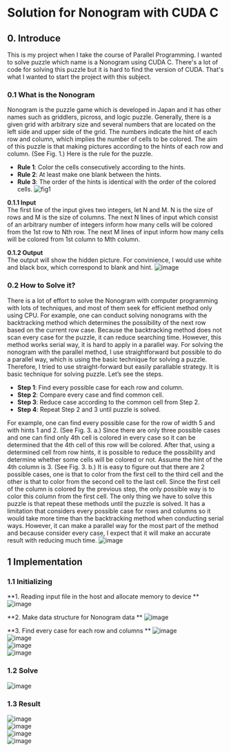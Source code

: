 # Solution for Nonogram with CUDA C

## 0. Introduce

This is my project when I take the course of Parallel Programming. I wanted to solve puzzle which name is a Nonogram using CUDA C.  There's a lot of code for solving this puzzle but it is hard to find the version of CUDA. That's what I wanted to start the project with this subject.

### 0.1 What is the Nonogram
Nonogram is the puzzle game which is developed in Japan and it has other names such as griddlers, picross, and logic puzzle. Generally, there is a given grid with arbitrary size and several numbers that are located on the left side and upper side of the grid. The numbers indicate the hint of each row and column, which implies the number of cells to be colored. The aim of this puzzle is that making pictures according to the hints of each row and column. (See Fig. 1.)  Here is the rule for the puzzle.  
- __Rule 1__: Color the cells consecutively according to the hints.  
- __Rule 2__: At least make one blank between the hints.
- __Rule 3__: The order of the hints is identical with the order of the colored cells.
![fig1](https://user-images.githubusercontent.com/55457315/149344461-f0e92b48-990b-4c79-923a-b02981b3e244.png)



__0.1.1 Input__  
The first line of the input gives two integers, let N and M. N is the size of rows and M is the size of columns. The next N lines of input which consist of an arbitrary number of integers inform how many cells will be colored from the 1st row to Nth row. The next M lines of input inform how many cells will be colored from 1st column to Mth column.

__0.1.2 Output__  
The output will show the hidden picture. For convinience, I would use white and black box, which correspond to blank and hint. 
![image](https://user-images.githubusercontent.com/55457315/149344626-cd8d91a4-4ddc-4c63-86f6-13390066878d.png)


### 0.2 How to Solve it?  
There is a lot of effort to solve the Nonogram with computer programming with lots of techniques, and most of them seek for efficient method only using CPU. For example, one can conduct solving nonograms with the backtracking method which determines the possibility of the next row based on the current row case. Because the backtracking method does not scan every case for the puzzle, it can reduce searching time. However, this method works serial way, it is hard to apply in a parallel way. For solving the nonogram with the parallel method, I use straightforward but possible to do a parallel way, which is using the basic technique for solving a puzzle. Therefore, I tried to use straight-forward but easily parallable strategy.  It is basic technique for solving puzzle. Let’s see the steps.  
- __Step 1__: Find every possible case for each row and column.  
- __Step 2__: Compare every case and find common cell.  
- __Step 3__: Reduce case according to the common cell from Step 2.  
- __Step 4__: Repeat Step 2 and 3 until puzzle is solved.   

For example, one can find every possible case for the row of width 5 and with hints 1 and 2. (See Fig. 3. a.) Since there are only three possible cases and one can find only 4th cell is colored in every case so it can be determined that the 4th cell of this row will be colored. After that, using a determined cell from row hints, it is possible to reduce the possibility and determine whether some cells will be colored or not. Assume the hint of the 4th column is 3. (See Fig. 3. b.) It is easy to figure out that there are 2 possible cases, one is that to color from the first cell to the third cell and the other is that to color from the second cell to the last cell. Since the first cell of the column is colored by the previous step, the only possible way is to color this column from the first cell. The only thing we have to solve this puzzle is that repeat these methods until the puzzle is solved. It has a limitation that considers every possible case for rows and columns so it would take more time than the backtracking method when conducting serial ways. However, it can make a parallel way for the most part of the method and because consider every case, I expect that it will make an accurate result with reducing much time.
![image](https://user-images.githubusercontent.com/55457315/149344752-68c780d3-0471-4716-b23f-7f7798075e1a.png)

## 1 Implementation
### 1.1 Initializing
**1. Reading input file in the host and allocate memory to device **
![image](https://user-images.githubusercontent.com/55457315/149345272-f5a176bb-0051-48fa-ac97-9a4e303acc57.png)

**2. Make data structure for Nonogram data **
![image](https://user-images.githubusercontent.com/55457315/149345435-d3d64348-24dd-44c0-a2c6-a5184841e594.png)

**3. Find every case for each row and columns **
![image](https://user-images.githubusercontent.com/55457315/149345729-cbf200bf-d51d-4f5b-b51b-c41ef32c6f65.png)  
![image](https://user-images.githubusercontent.com/55457315/149345749-564df912-b86d-43f6-8a10-3ca11f9cf450.png)  
![image](https://user-images.githubusercontent.com/55457315/149345763-36e3d060-7978-4b6d-afe2-29bffc4c1471.png)  
![image](https://user-images.githubusercontent.com/55457315/149345947-d784f16c-0ef6-49e8-be5a-ccf3a182cd21.png)

### 1.2 Solve
![image](https://user-images.githubusercontent.com/55457315/149346061-0002f6b2-7906-4c1c-8092-ae60d6da8c6d.png)

### 1.3 Result
![image](https://user-images.githubusercontent.com/55457315/149346156-1791a99f-1036-4b9b-b7dd-339d8f013656.png)  
![image](https://user-images.githubusercontent.com/55457315/149346193-1b6c8836-c7ef-4bd6-9cf9-63407dae1c3b.png)  
![image](https://user-images.githubusercontent.com/55457315/149346331-b6979729-c390-4069-8d99-12a0989ec1bb.png)  
![image](https://user-images.githubusercontent.com/55457315/149346383-05c97cdb-52c5-4a93-be47-5f9097a8f993.png)




